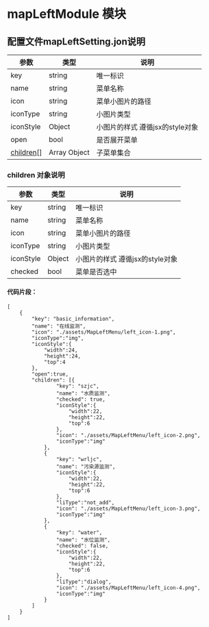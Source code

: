 mapLeftModule 模块 
===

配置文件mapLeftSetting.jon说明
---

| 参数 | 类型 | 说明 |
|---|---|---|
|key|string|唯一标识|
|name|string|菜单名称|
|icon|string|菜单小图片的路径|
|iconType|string|小图片类型|
|iconStyle|Object|小图片的样式 遵循jsx的style对象|
|open|bool|是否展开菜单|
|[children[]](#children-对象说明)|Array Object|子菜单集合|


### <span id="children">children</span> 对象说明 

| 参数 | 类型 | 说明 |
|---|---|---|
|key|string|唯一标识|
|name|string|菜单名称|
|icon|string|菜单小图片的路径|
|iconType|string|小图片类型|
|iconStyle|Object|小图片的样式 遵循jsx的style对象|
|checked|bool|菜单是否选中|


#### 代码片段：
```
[
    {
        "key": "basic_information",
        "name": "在线监测",
        "icon": "./assets/MapLeftMenu/left_icon-1.png",
        "iconType":"img",
        "iconStyle":{
            "width":24,
            "height":24,
            "top":4
        },
        "open":true,
        "children": [{
                "key": "szjc",
                "name": "水质监测",
                "checked": true,
                "iconStyle":{
                    "width":22,
                    "height":22,
                    "top":6
                },
                "icon": "./assets/MapLeftMenu/left_icon-2.png",
                "iconType":"img"
            },
            {
                "key": "wrljc",
                "name": "污染源监测",
                "iconStyle":{
                    "width":22,
                    "height":22,
                    "top":6
                },
                "liType":"not_add",
                "icon": "./assets/MapLeftMenu/left_icon-3.png",
                "iconType":"img"
            },
            {
                "key": "water",
                "name": "水位监测",
                "checked": false,
                "iconStyle":{
                    "width":22,
                    "height":22,
                    "top":6
                },
                "liType":"dialog",
                "icon": "./assets/MapLeftMenu/left_icon-4.png",
                "iconType":"img"
            }
        ]
    }  
]
```